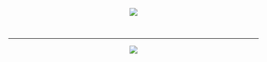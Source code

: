 <p align="center">
   <img src="https://discords.com/bots/api/bot/1076807166696103976/widget?theme=dark">
</p>
<br>
<hr>
<p align="center">
  <img src="https://lanyard.cnrad.dev/api/921675266898657291">
</p>
